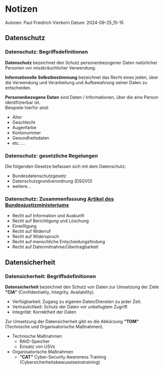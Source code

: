 # Notizen

Autoren: Paul Friedrich Vierkorn
Datum: 2024-09-25_15-15

## Datenschutz

### Datenschutz: Begriffsdefinitionen

**Datenschutz** bezeichnet den Schutz personenbezogener Daten natürlicher Personen vor missbräuchlicher Verwendung.

**Informationelle Selbstbestimmung** bezeichnet das Recht eines jeden, über die Verwendung und Verarbeitung und Aufbewahrung seiner Daten zu entscheiden.

**Personenbezogene Daten** sind Daten / Informationen, über die eine Person identifizierbar ist.  
Beispiele hierfür sind:

- Alter
- Geschlecht
- Augenfarbe
- Kontonummer
- Gesundheitsdaten
- etc. ...

### Datenschutz: gesetzliche Regelungen

Die folgenden Gesetze befassen sich mit dem Datenschutz:

- Bundesdatenschutzgesetz
- Datenschutzgrundverordnung (DSGVO)
- weitere...

### Datenschutz: Zusammenfassung [Artikel des Bundesjustizministeriums](https://www.bmj.de/DE/themen/digitales/digitale_buergerrechte/dsgvo/dsgvo.html)

- Recht auf Information und Auskunft
- Recht auf Berichtigung und Löschung
- Einwilligung
- Recht auf Widerruf
- Recht auf Widerspruch
- Recht auf menschliche Entscheidungsfindung
- Recht auf Datenmitnahme/Übertragbarkeit

## Datensicherheit

### Datensicherheit: Begriffsdefinitionen

**Datensicherheit** bezeichnet den Schutz von Daten zur Umsetzung der Ziele **"CIA"** (Confidentiality, Integrity, Availability).

- Verfügbarkeit: Zugang zu eigenen Daten/Diensten zu jeder Zeit.
- Vertraulichkeit: Schutz der Daten vor unbefugtem Zugriff.
- Integrität: Korrektheit der Daten

Zur Umsetzung der Datensicherheit gibt es die Abkürzung **"TOM"** (Technische und Organisatorische Maßnahmen).

- Technische Maßnahmen
  - RAID-Speicher
  - Einsatz von USVs
- Organisatorische Maßnahmen
  - **"CAT"** Cyber-Security Awareness Training (Cybersicherheitsbewusstseinstraining)
